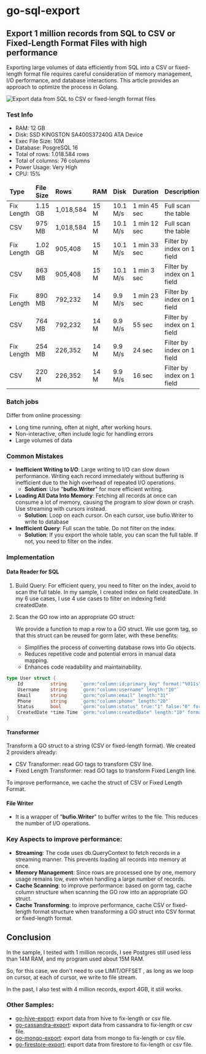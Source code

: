 # go-sql-export

## Export 1 million records from SQL to CSV or Fixed-Length Format Files with high performance

Exporting large volumes of data efficiently from SQL into a CSV or fixed-length format file requires careful consideration of memory management, I/O performance, and database interactions. This article provides an approach to optimize the process in Golang.

![Export data from SQL to CSV or fixed-length format files](https://cdn-images-1.medium.com/max/800/1*IEMXhQXJ0hWZBPL8q2jMNw.png)
### Test Info
- RAM: 12 GB
- Disk: SSD KINGSTON SA400S37240G ATA Device
- Exec File Size: 10M
- Database: PosgreSQL 16
- Total of rows: 1.018.584 rows
- Total of columns: 76 columns
- Power Usage: Very High
- CPU: 15%

<table><thead><tr>
<td><b>Type</b></td>
<td><b>File Size</b></td>
<td><b>Rows</b></td>
<td><b>RAM</b></td>
<td><b>Disk</b></td>
<td><b>Duration</b></td>
<td><b>Description</b></td>
</tr></thead><tbody>

<tr>
<td>Fix Length</td>
<td>1.15 GB</td>
<td>1,018,584</td>
<td>15 M</td>
<td>10.1 M/s</td>
<td>1 min 45 sec</td>
<td>Full scan the table</td>
</tr>

<tr>
<td>CSV</td>
<td>975 MB</td>
<td>1,018,584</td>
<td>15 M</td>
<td>10.1 M/s</td>
<td>1 min 12 sec</td>
<td>Full scan the table</td>
</tr>

<tr>
<td>Fix Length</td>
<td>1.02 GB</td>
<td>905,408</td>
<td>15 M</td>
<td>10.1 M/s</td>
<td>1 min 33 sec</td>
<td>Filter by index on 1 field</td>
</tr>

<tr>
<td>CSV</td>
<td>863 MB</td>
<td>905,408</td>
<td>15 M</td>
<td>10.1 M/s</td>
<td>1 min 3 sec</td>
<td>Filter by index on 1 field</td>
</tr>

<tr>
<td>Fix Length</td>
<td>890 MB</td>
<td>792,232</td>
<td>14 M</td>
<td>9.9 M/s</td>
<td>1 min 23 sec</td>
<td>Filter by index on 1 field</td>
</tr>

<tr>
<td>CSV</td>
<td>764 MB</td>
<td>792,232</td>
<td>14 M</td>
<td>9.9 M/s</td>
<td>55 sec</td>
<td>Filter by index on 1 field</td>
</tr>

<tr>
<td>Fix Length</td>
<td>254 MB</td>
<td>226,352</td>
<td>14 M</td>
<td>9.9 M/s</td>
<td>24 sec</td>
<td>Filter by index on 1 field</td>
</tr>

<tr>
<td>CSV</td>
<td>220 M</td>
<td>226,352</td>
<td>14 M</td>
<td>9.9 M/s</td>
<td>16 sec</td>
<td>Filter by index on 1 field</td>
</tr>

</tbody></table>

### Batch jobs
Differ from online processing:
- Long time running, often at night, after working hours.
- Non-interactive, often include logic for handling errors
- Large volumes of data

### Common Mistakes
- <b>Inefficient Writing to I/O</b>: Large writing to I/O can slow down performance. Writing each record immediately without buffering is inefficient due to the high overhead of repeated I/O operations.
  - <b>Solution</b>: Use "<b>bufio.Writer</b>" for more efficient writing.
- <b>Loading All Data Into Memory</b>: Fetching all records at once can consume a lot of memory, causing the program to slow down or crash. Use streaming with cursors instead.
  - <b>Solution</b>: Loop on each cursor. On each cursor, use bufio.Writer to write to database
- <b>Inefficient Query</b>: Full scan the table. Do not filter on the index.
  - <b>Solution</b>: If you export the whole table, you can scan the full table. If not, you need to filter on the index.

### Implementation
#### Data Reader for SQL
1. Build Query: For efficient query, you need to filter on the index, avoid to scan the full table. In my sample, I created index on field createdDate. In my 6 use cases, I use 4 use cases to filter on indexing field: createdDate.
2. Scan the GO row into an appropriate GO struct:

   We provide a function to map a row to a GO struct. We use gorm tag, so that this struct can be reused for gorm later, with these benefits:
    - Simplifies the process of converting database rows into Go objects.
    - Reduces repetitive code and potential errors in manual data mapping.
    - Enhances code readability and maintainability.
```go
type User struct {
    Id          string     `gorm:"column:id;primary_key" format:"%011s" length:"11"`
    Username    string     `gorm:"column:username" length:"10"`
    Email       string     `gorm:"column:email" length:"31"`
    Phone       string     `gorm:"column:phone" length:"20"`
    Status      bool       `gorm:"column:status" true:"1" false:"0" format:"%5s" length:"5"`
    CreatedDate *time.Time `gorm:"column:createdDate" length:"10" format:"dateFormat:2006-01-02"`
}
```

#### Transformer
Transform a GO struct to a string (CSV or fixed-length format). We created 2 providers already:
- CSV Transformer: read GO tags to transform CSV line.
- Fixed Length Transformer: read GO tags to transform Fixed Length line.

To improve performance, we cache the struct of CSV or Fixed Length Format.

#### File Writer
- It is a wrapper of "<b>bufio.Writer</b>" to buffer writes to the file. This reduces the number of I/O operations.

### Key Aspects to improve performance:
- <b>Streaming</b>: The code uses db.QueryContext to fetch records in a streaming manner. This prevents loading all records into memory at once.
- <b>Memory Management</b>: Since rows are processed one by one, memory usage remains low, even when handling a large number of records.
- <b>Cache Scanning</b>: to improve performance: based on gorm tag, cache column structure when scanning the GO row into an appropriate GO struct.
- <b>Cache Transforming</b>: to improve performance, cache CSV or fixed-length format structure when transforming a GO struct into CSV format or fixed-length format.

## Conclusion
In the sample, I tested with 1 million records, I see Postgres still used less than 14M RAM, and my program used about 15M RAM.

So, for this case, we don't need to use LIMIT/OFFSET , as long as we loop on cursor, at each of cursor, we write to file stream.

In the past, I also test with 4 million records, export 4GB, it still works.

### Other Samples:
- [go-hive-export](https://github.com/project-samples/go-hive-export): export data from hive to fix-length or csv file.
- [go-cassandra-export](https://github.com/project-samples/go-cassandra-export): export data from cassandra to fix-length or csv file.
- [go-mongo-export](https://github.com/project-samples/go-mongo-export): export data from mongo to fix-length or csv file.
- [go-firestore-export](https://github.com/project-samples/go-firestore-export): export data from firestore to fix-length or csv file.
